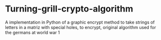 # Turning-grill-crypto-algorithm
A implementation in Python of a graphic encrypt method to take strings of letters in a matriz with special holes, to encrypt, original algorithm used for the germans at world war 1
